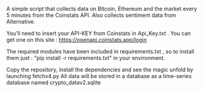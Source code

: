 A simple script that collects data on Bitcoin, Ethereum and the market every 5 minutes from the Coinstats API. Also collects sentiment data from Alternative.

You'll need to insert your API-KEY from Coinstats in Api_Key.txt . You can get one on this site :  https://openapi.coinstats.app/login

The required modules have been included in requirements.txt , so to install them just :
"pip install -r requirements.txt" in your environment.

Copy the repository, install the dependencies and see the magic unfold by launching fetchv4.py
All data will be stored in a database as a time-series database named crypto_datav2.sqlite 
